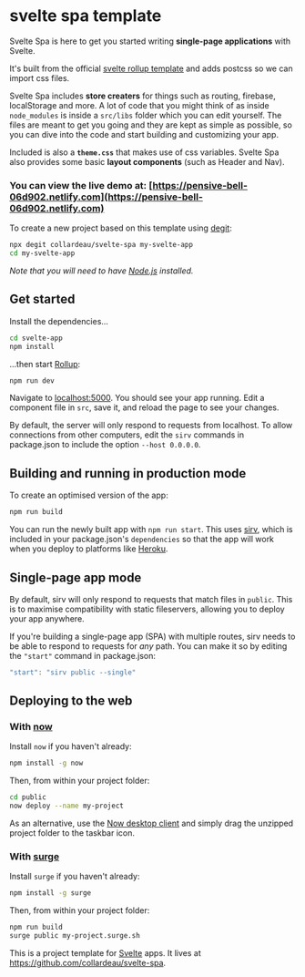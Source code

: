 # svelte spa template

Svelte Spa is here to get you started writing **single-page applications** with Svelte.

It's built from the official [svelte rollup template](https://github.com/sveltejs/template) and adds postcss so we can import css files.

Svelte Spa includes **store creaters** for things such as routing, firebase, localStorage and more. A lot of code that you might think of as inside `node_modules` is inside a `src/libs` folder which you can edit yourself. The files are meant to get you going and they are kept as simple as possible, so you can dive into the code and start building and customizing your app. 

Included is also a **`theme.css`** that makes use of css variables. Svelte Spa also provides some basic **layout components** (such as Header and Nav).

### You can view the live demo at: [https://pensive-bell-06d902.netlify.com](https://pensive-bell-06d902.netlify.com)

To create a new project based on this template using [degit](https://github.com/Rich-Harris/degit):

```bash
npx degit collardeau/svelte-spa my-svelte-app
cd my-svelte-app
```

_Note that you will need to have [Node.js](https://nodejs.org) installed._

## Get started

Install the dependencies...

```bash
cd svelte-app
npm install
```

...then start [Rollup](https://rollupjs.org):

```bash
npm run dev
```

Navigate to [localhost:5000](http://localhost:5000). You should see your app running. Edit a component file in `src`, save it, and reload the page to see your changes.

By default, the server will only respond to requests from localhost. To allow connections from other computers, edit the `sirv` commands in package.json to include the option `--host 0.0.0.0`.

## Building and running in production mode

To create an optimised version of the app:

```bash
npm run build
```

You can run the newly built app with `npm run start`. This uses [sirv](https://github.com/lukeed/sirv), which is included in your package.json's `dependencies` so that the app will work when you deploy to platforms like [Heroku](https://heroku.com).

## Single-page app mode

By default, sirv will only respond to requests that match files in `public`. This is to maximise compatibility with static fileservers, allowing you to deploy your app anywhere.

If you're building a single-page app (SPA) with multiple routes, sirv needs to be able to respond to requests for _any_ path. You can make it so by editing the `"start"` command in package.json:

```js
"start": "sirv public --single"
```

## Deploying to the web

### With [now](https://zeit.co/now)

Install `now` if you haven't already:

```bash
npm install -g now
```

Then, from within your project folder:

```bash
cd public
now deploy --name my-project
```

As an alternative, use the [Now desktop client](https://zeit.co/download) and simply drag the unzipped project folder to the taskbar icon.

### With [surge](https://surge.sh/)

Install `surge` if you haven't already:

```bash
npm install -g surge
```

Then, from within your project folder:

```bash
npm run build
surge public my-project.surge.sh
```

This is a project template for [Svelte](https://svelte.dev) apps. It lives at https://github.com/collardeau/svelte-spa.
